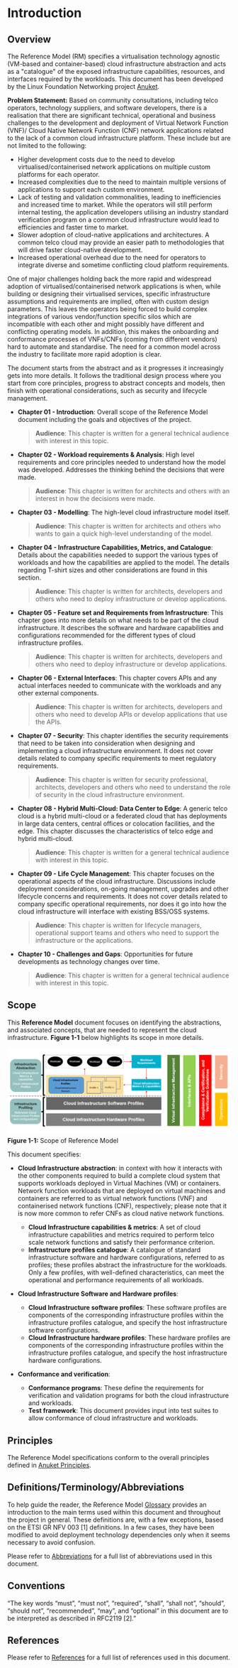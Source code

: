 # Introduction

## Overview

The Reference Model (RM) specifies a virtualisation technology agnostic (VM-based and container-based) cloud infrastructure abstraction and acts as a "catalogue" of the exposed infrastructure capabilities, resources, and interfaces required by the workloads. This document has been developed by the Linux Foundation Networking project [Anuket](../../common/chapter00.md).  

**Problem Statement:** Based on community consultations, including telco operators, technology suppliers, and software developers, there is a realisation that there are significant technical, operational and business challenges to the development and deployment of Virtual Network Function (VNF)/ Cloud Native Network Function (CNF) network applications related to the lack of a common cloud infrastructure platform. These include but are not limited to the following:

* Higher development costs due to the need to develop virtualised/containerised network applications on multiple custom platforms for each operator.
* Increased complexities due to the need to maintain multiple versions of applications to support each custom environment.
* Lack of testing and validation commonalities, leading to inefficiencies and increased time to market. While the operators will still perform internal testing, the application developers utilising an industry standard verification program on a common cloud infrastructure would lead to efficiencies and faster time to market.
* Slower adoption of cloud-native applications and architectures. A common telco cloud may provide an easier path to methodologies that will drive faster cloud-native development.
* Increased operational overhead due to the need for operators to integrate diverse and sometime conflicting cloud platform requirements.

One of major challenges holding back the more rapid and widespread adoption of virtualised/containerised network applications is when, while building or designing their virtualised services, specific infrastructure assumptions and requirements are implied, often with custom design parameters. This leaves the operators being forced to build complex integrations of various vendor/function specific silos which are incompatible with each other and might possibly have different and conflicting operating models. In addition, this makes the onboarding and conformance processes of VNFs/CNFs (coming from different vendors) hard to automate and standardise. The need for a common model across the industry to facilitate more rapid adoption is clear.

The document starts from the abstract and as it progresses it increasingly gets into more details.  It follows the traditional design process where you start from core principles, progress to abstract concepts and models, then finish with operational considerations, such as security and lifecycle management.

* **Chapter 01 - Introduction**: Overall scope of the Reference Model document including the goals and objectives of the project.  
  >	**Audience**: This chapter is written for a general technical audience with interest in this topic.
* **Chapter 02 - Workload requirements & Analysis**: High level requirements and core principles needed to understand how the model was developed.  Addresses the thinking behind the decisions that were made.
  >	**Audience**: This chapter is written for architects and others with an interest in how the decisions were made.
* **Chapter 03 - Modelling**:  The high-level cloud infrastructure model itself.  
  >	**Audience**: This chapter is written for architects and others who wants to gain a quick high-level understanding of the model.
* **Chapter 04 - Infrastructure Capabilities, Metrics, and Catalogue**:  Details about the capabilities needed to support the various types of workloads and how the capabilities are applied to the model. The details regarding T-shirt sizes and other considerations are found in this section.
  >	**Audience**: This chapter is written for architects, developers and others who need to deploy infrastructure or develop applications.
* **Chapter 05 - Feature set and Requirements from Infrastructure**: This chapter goes into more details on what needs to be part of the cloud infrastructure.  It describes the software and hardware capabilities and configurations recommended for the different types of cloud infrastructure profiles.
  > **Audience**: This chapter is written for architects, developers and others who need to deploy infrastructure or develop applications.
* **Chapter 06 - External Interfaces**:  This chapter covers APIs and any actual interfaces needed to communicate with the workloads and any other external components.
  >	**Audience**: This chapter is written for architects, developers and others who need to develop APIs or develop applications that use the APIs.
* **Chapter 07 - Security**:  This chapter identifies the security requirements that need to be taken into consideration when designing and implementing a cloud infrastructure environment.  It does not cover details related to company specific requirements to meet regulatory requirements.
  > **Audience**: This chapter is written for security professional, architects, developers and others who need to understand the role of security in the cloud infrastructure environment.
* **Chapter 08 - Hybrid Multi-Cloud: Data Center to Edge**: A generic telco cloud is a hybrid multi-cloud or a federated cloud that has deployments in large data centers, central offices or colocation facilities, and the edge. This chapter discusses the characteristics of telco edge and hybrid multi-cloud. 
  > **Audience**: This chapter is written for a general technical audience with interest in this topic.
* **Chapter 09 - Life Cycle Management**: This chapter focuses on the operational aspects of the cloud infrastructure.  Discussions include deployment considerations, on-going management, upgrades and other lifecycle concerns and requirements.  It does not cover details related to company specific operational requirements, nor does it go into how the cloud infrastructure will interface with existing BSS/OSS systems.
  > **Audience**: This chapter is written for lifecycle managers, operational support teams and others who need to support the infrastructure or the applications.
* **Chapter 10 - Challenges and Gaps**: Opportunities for future developments as technology changes over time.
  > **Audience**: This chapter is written for a general technical audience with interest in this topic.

## Scope

This **Reference Model** document focuses on identifying the abstractions, and associated concepts, that are needed to represent the cloud infrastructure. **Figure 1-1** below highlights its scope in more details.

![**Figure 1-1:** Scope of Reference Model](../figures/ch01_scope.png) <!-- width="100%" -->
**Figure 1-1:** Scope of Reference Model

This document specifies:

* **Cloud Infrastructure abstraction**: in context with how it interacts with the other components required to build a complete cloud system that supports workloads deployed in Virtual Machines (VM) or containers. Network function workloads that are deployed on virtual machines and containers are referred to as virtual network functions (VNF) and containerised network functions (CNF), respectively; please note that it is now more common to refer CNFs as cloud native network functions.

  * **Cloud Infrastructure capabilities & metrics**: A set of cloud infrastructure capabilities and metrics required to perform telco scale network functions and satisfy their performance criterion.
  * **Infrastructure profiles catalogue**: A catalogue of standard infrastructure software and hardware configurations, referred to as profiles; these profiles abstract the infrastructure for the workloads. Only a few profiles, with well-defined characteristics, can meet the operational and performance requirements of all workloads.

* **Cloud Infrastructure Software and Hardware profiles**:

  * **Cloud Infrastructure software profiles**: These software profiles are components of the corresponding infrastructure profiles within the infrastructure profiles catalogue, and specify the host infrastructure software configurations.
  * **Cloud Infrastructure hardware profiles**: These hardware profiles are components of the corresponding infrastructure profiles within the infrastructure profiles catalogue, and specify the host infrastructure hardware configurations.

* **Conformance and verification**:

  * **Conformance programs**: These define the requirements for verification and validation programs for both the cloud infrastructure and workloads.
  * **Test framework**: This document provides input into test suites to allow conformance of cloud infrastructure and workloads.

## Principles

The Reference Model specifications conform to the overall principles defined in [Anuket Principles](../../common/chapter00.md#2.0).

## Definitions/Terminology/Abbreviations

To help guide the reader, the Reference Model [Glossary](../../common/glossary.md) provides an introduction to the main terms used within this document and throughout the project in general. These definitions are, with a few exceptions, based on the ETSI GR NFV 003 [1] definitions.  In a few cases, they have been modified to avoid deployment technology dependencies only when it seems necessary to avoid confusion.

Please refer to [Abbreviations](../../common/abbreviations.md) for a full list of abbreviations used in this document. 

## Conventions

“The key words “must”, “must not”, “required”, “shall”, “shall not”, “should”, “should not”, “recommended”, “may”, and “optional” in this document are to be interpreted as described in RFC2119 [2].”
 
## References 

Please refer to [References](../../common/references.md) for a full list of references used in this document. 

